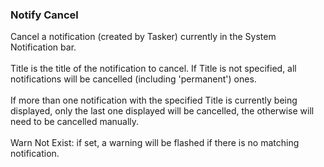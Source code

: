 ### Notify Cancel

Cancel a notification (created by Tasker) currently in the System
Notification bar.\
\
Title is the title of the notification to cancel. If Title is not
specified, all notifications will be cancelled (including \'permanent\')
ones.\
\
If more than one notification with the specified Title is currently
being displayed, only the last one displayed will be cancelled, the
otherwise will need to be cancelled manually.\
\
Warn Not Exist: if set, a warning will be flashed if there is no
matching notification.
